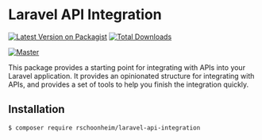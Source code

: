 # Laravel API Integration
[![Latest Version on Packagist](https://img.shields.io/packagist/v/rschoonheim/laravel-api-integration.svg?style=flat-square)](https://packagist.org/packages/rschoonheim/laravel-api-integration)
[![Total Downloads](https://img.shields.io/packagist/dt/rschoonheim/laravel-api-integration.svg?style=flat-square)](https://packagist.org/packages/rschoonheim/laravel-api-integration)

[![Master](https://github.com/rschoonheim/laravel-api-integration/actions/workflows/release.yml/badge.svg?branch=master)](https://github.com/rschoonheim/laravel-api-integration/actions/workflows/release.yml)


This package provides a starting point for integrating with APIs into 
your Laravel application. It provides an opinionated structure for
integrating with APIs, and provides a set of tools to help you finish
the integration quickly.

## Installation

```bash
$ composer require rschoonheim/laravel-api-integration
```